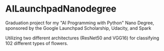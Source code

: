 # AILaunchpadNanodegree
Graduation project for my "AI Programming with Python" Nano Degree, sponsored by the Google Launchpad Scholarship, Udacity, and Spark

Utilizing two different architectures (ResNet50 and VGG16) for classifying 102 different types of flowers.

